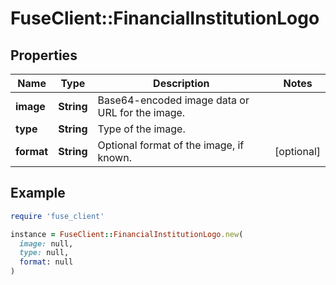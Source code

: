 # FuseClient::FinancialInstitutionLogo

## Properties

| Name | Type | Description | Notes |
| ---- | ---- | ----------- | ----- |
| **image** | **String** | Base64-encoded image data or URL for the image. |  |
| **type** | **String** | Type of the image. |  |
| **format** | **String** | Optional format of the image, if known. | [optional] |

## Example

```ruby
require 'fuse_client'

instance = FuseClient::FinancialInstitutionLogo.new(
  image: null,
  type: null,
  format: null
)
```

